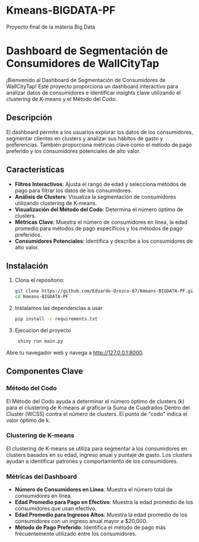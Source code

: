 # Kmeans-BIGDATA-PF
Proyecto final de la materia Big Data 

# Dashboard de Segmentación de Consumidores de WallCityTap

¡Bienvenido al Dashboard de Segmentación de Consumidores de WallCityTap! Este proyecto proporciona un dashboard interactivo para analizar datos de consumidores e identificar insights clave utilizando el clustering de K-means y el Método del Codo.

## Descripción

El dashboard permite a los usuarios explorar los datos de los consumidores, segmentar clientes en clusters y analizar sus hábitos de gasto y preferencias. También proporciona métricas clave como el método de pago preferido y los consumidores potenciales de alto valor.

## Características

- **Filtros Interactivos**: Ajusta el rango de edad y selecciona métodos de pago para filtrar los datos de los consumidores.
- **Análisis de Clusters**: Visualiza la segmentación de consumidores utilizando clustering de K-means.
- **Visualización del Método del Codo**: Determina el número óptimo de clusters.
- **Métricas Clave**: Muestra el número de consumidores en línea, la edad promedio para métodos de pago específicos y los métodos de pago preferidos.
- **Consumidores Potenciales**: Identifica y describe a los consumidores de alto valor.

## Instalación

1. Clona el repositorio:
   ```bash
   git clone https://github.com/Eduardo-Orozco-67/Kmeans-BIGDATA-PF.git
   cd Kmeans-BIGDATA-PF

2. Instalamos las dependencias a usar
   ```bash
   pip install -r requirements.txt

3. Ejecucion del proyecto
   ```bash
    shiny run main.py
Abre tu navegador web y navega a http://127.0.0.1:8000.

## Componentes Clave

### Método del Codo

El Método del Codo ayuda a determinar el número óptimo de clusters (k) para el clustering de K-means al graficar la Suma de Cuadrados Dentro del Cluster (WCSS) contra el número de clusters. El punto de "codo" indica el valor óptimo de k.

### Clustering de K-means

El clustering de K-means se utiliza para segmentar a los consumidores en clusters basados en su edad, ingreso anual y puntaje de gasto. Los clusters ayudan a identificar patrones y comportamiento de los consumidores.

### Métricas del Dashboard

- **Número de Consumidores en Línea**: Muestra el número total de consumidores en línea.
- **Edad Promedio para Pago en Efectivo**: Muestra la edad promedio de los consumidores que usan efectivo.
- **Edad Promedio para Ingresos Altos**: Muestra la edad promedio de los consumidores con un ingreso anual mayor a $20,000.
- **Método de Pago Preferido**: Identifica el método de pago más frecuentemente utilizado entre los consumidores.
